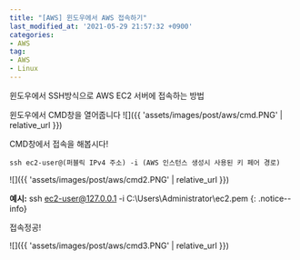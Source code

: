 ```yaml
---
title: "[AWS] 윈도우에서 AWS 접속하기"
last_modified_at: '2021-05-29 21:57:32 +0900'
categories:
- AWS
tag:
- AWS
- Linux
---
```


윈도우에서 SSH방식으로 AWS EC2 서버에 접속하는 방법

윈도우에서 CMD창을 열어줍니다
![]({{ 'assets/images/post/aws/cmd.PNG' | relative_url }})


CMD창에서 접속을 해봅시다!

```
ssh ec2-user@(퍼블릭 IPv4 주소) -i (AWS 인스턴스 생성시 사용된 키 페어 경로)
```

![]({{ 'assets/images/post/aws/cmd2.PNG' | relative_url }})

**예시:**  ssh ec2-user@127.0.0.1 -i C:\Users\Administrator\ec2.pem
{: .notice--info}

접속정공!

![]({{ 'assets/images/post/aws/cmd3.PNG' | relative_url }})
